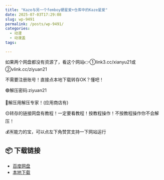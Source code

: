 ```yaml
---
title: "Kaze与另一个femboy硬星爱+仓库中的Kaze星爱"
date: 2025-07-03T17:29:08
slug: wp-9491
permalink: /posts/wp-9491/
categories:
  - 动漫
  - 动漫盖
tags:

---
```


如果两个网盘都没有资源了，看这个网站👉①link3.cc/xianyu21或②vlink.cc/ziyuan21

不需要注册账号！直接点本地下载转存OK？懂吧！

🟢解压密码:ziyuan21

🔵解压用解压专家！(应用商店有)

🟡转存的链接网盘有教程！一定要看教程！按教程操作！不按教程操作你不会解压！

💰🈶能力的宝，可以点左下角赞赏支持一下网站运行

## 📦 下载链接
- [百度网盘](https://blziyuan21.com/pay-download/9491?key=7d5f9e2627&down_id=0)
- [本地下载](https://blziyuan21.com/pay-download/9491?key=7d5f9e2627&down_id=1)

